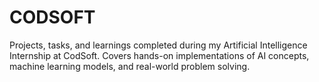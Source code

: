 # CODSOFT
Projects, tasks, and learnings completed during my Artificial Intelligence Internship at CodSoft. Covers hands-on implementations of AI concepts, machine learning models, and real-world problem solving.
